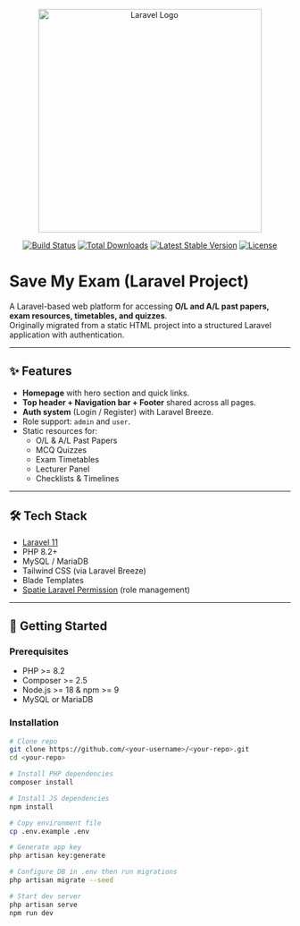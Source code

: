 <p align="center"><a href="https://laravel.com" target="_blank"><img src="https://raw.githubusercontent.com/laravel/art/master/logo-lockup/5%20SVG/2%20CMYK/1%20Full%20Color/laravel-logolockup-cmyk-red.svg" width="400" alt="Laravel Logo"></a></p>

<p align="center">
<a href="https://github.com/laravel/framework/actions"><img src="https://github.com/laravel/framework/workflows/tests/badge.svg" alt="Build Status"></a>
<a href="https://packagist.org/packages/laravel/framework"><img src="https://img.shields.io/packagist/dt/laravel/framework" alt="Total Downloads"></a>
<a href="https://packagist.org/packages/laravel/framework"><img src="https://img.shields.io/packagist/v/laravel/framework" alt="Latest Stable Version"></a>
<a href="https://packagist.org/packages/laravel/framework"><img src="https://img.shields.io/packagist/l/laravel/framework" alt="License"></a>
</p>

# Save My Exam (Laravel Project)

A Laravel-based web platform for accessing **O/L and A/L past papers, exam resources, timetables, and quizzes**.  
Originally migrated from a static HTML project into a structured Laravel application with authentication.

---

## ✨ Features
- **Homepage** with hero section and quick links.
- **Top header + Navigation bar + Footer** shared across all pages.
- **Auth system** (Login / Register) with Laravel Breeze.
- Role support: `admin` and `user`.
- Static resources for:
  - O/L & A/L Past Papers
  - MCQ Quizzes
  - Exam Timetables
  - Lecturer Panel
  - Checklists & Timelines

---

## 🛠️ Tech Stack
- [Laravel 11](https://laravel.com/)
- PHP 8.2+
- MySQL / MariaDB
- Tailwind CSS (via Laravel Breeze)
- Blade Templates
- [Spatie Laravel Permission](https://spatie.be/docs/laravel-permission) (role management)

---

## 🚀 Getting Started

### Prerequisites
- PHP >= 8.2
- Composer >= 2.5
- Node.js >= 18 & npm >= 9
- MySQL or MariaDB

### Installation
```bash
# Clone repo
git clone https://github.com/<your-username>/<your-repo>.git
cd <your-repo>

# Install PHP dependencies
composer install

# Install JS dependencies
npm install

# Copy environment file
cp .env.example .env

# Generate app key
php artisan key:generate

# Configure DB in .env then run migrations
php artisan migrate --seed

# Start dev server
php artisan serve
npm run dev

